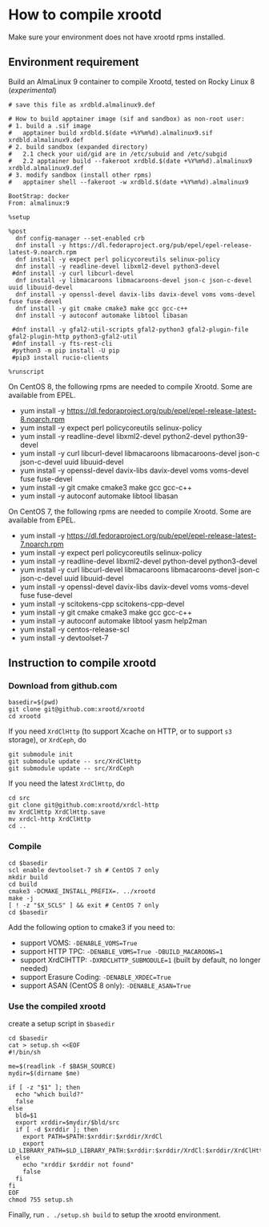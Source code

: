 # How to compile xrootd

Make sure your environment does not have xrootd rpms installed.

## Environment requirement

Build an AlmaLinux 9 container to compile Xrootd, tested on Rocky Linux 8 (*experimental*)

```
# save this file as xrdbld.almalinux9.def
  
# How to build apptainer image (sif and sandbox) as non-root user:
# 1. build a .sif image
#   apptainer build xrdbld.$(date +%Y%m%d).almalinux9.sif xrdbld.almalinux9.def
# 2. build sandbox (expanded directory)
#   2.1 check your uid/gid are in /etc/subuid and /etc/subgid
#   2.2 apptainer build --fakeroot xrdbld.$(date +%Y%m%d).almalinux9 xrdbld.almalinux9.def
# 3. modify sandbox (install other rpms)
#   apptainer shell --fakeroot -w xrdbld.$(date +%Y%m%d).almalinux9

BootStrap: docker
From: almalinux:9

%setup

%post
  dnf config-manager --set-enabled crb
  dnf install -y https://dl.fedoraproject.org/pub/epel/epel-release-latest-9.noarch.rpm
  dnf install -y expect perl policycoreutils selinux-policy
  dnf install -y readline-devel libxml2-devel python3-devel
 #dnf install -y curl libcurl-devel
  dnf install -y libmacaroons libmacaroons-devel json-c json-c-devel uuid libuuid-devel
  dnf install -y openssl-devel davix-libs davix-devel voms voms-devel fuse fuse-devel
  dnf install -y git cmake cmake3 make gcc gcc-c++
  dnf install -y autoconf automake libtool libasan

 #dnf install -y gfal2-util-scripts gfal2-python3 gfal2-plugin-file gfal2-plugin-http python3-gfal2-util
 #dnf install -y fts-rest-cli 
 #python3 -m pip install -U pip
 #pip3 install rucio-clients

%runscript
```

On CentOS 8, the following rpms are needed to compile Xrootd. Some are available from EPEL.

* yum install -y https://dl.fedoraproject.org/pub/epel/epel-release-latest-8.noarch.rpm
* yum install -y expect perl policycoreutils selinux-policy 
* yum install -y readline-devel libxml2-devel python2-devel python39-devel
* yum install -y curl libcurl-devel libmacaroons libmacaroons-devel json-c json-c-devel uuid libuuid-devel
* yum install -y openssl-devel davix-libs davix-devel voms voms-devel fuse fuse-devel
* yum install -y git cmake cmake3 make gcc gcc-c++ 
* yum install -y autoconf automake libtool libasan

On CentOS 7, the following rpms are needed to compile Xrootd. Some are available from EPEL.

* yum install -y https://dl.fedoraproject.org/pub/epel/epel-release-latest-7.noarch.rpm
* yum install -y expect perl policycoreutils selinux-policy
* yum install -y readline-devel libxml2-devel python-devel python3-devel
* yum install -y curl libcurl-devel libmacaroons libmacaroons-devel json-c json-c-devel uuid libuuid-devel
* yum install -y openssl-devel davix-libs davix-devel voms voms-devel fuse fuse-devel 
* yum install -y scitokens-cpp scitokens-cpp-devel
* yum install -y git cmake cmake3 make gcc gcc-c++
* yum install -y autoconf automake libtool yasm help2man 
* yum install -y centos-release-scl
* yum install -y devtoolset-7

## Instruction to compile xrootd

### Download from github.com

```
basedir=$(pwd)
git clone git@github.com:xrootd/xrootd
cd xrootd
```

If you need `XrdClHttp` (to support Xcache on HTTP, or to support `s3` storage), or `XrdCeph`, do

```
git submodule init
git submodule update -- src/XrdClHttp
git submodule update -- src/XrdCeph
```

If you need the latest `XrdClHttp`, do

```
cd src
git clone git@github.com:xrootd/xrdcl-http
mv XrdClHttp XrdClHttp.save
mv xrdcl-http XrdClHttp
cd ..
```

### Compile

```
cd $basedir
scl enable devtoolset-7 sh # CentOS 7 only
mkdir build
cd build
cmake3 -DCMAKE_INSTALL_PREFIX=. ../xrootd
make -j
[ ! -z "$X_SCLS" ] && exit # CentOS 7 only
cd $basedir
```

Add the following option to cmake3 if you need to:

* support VOMS: `-DENABLE_VOMS=True`
* support HTTP TPC: `-DENABLE_VOMS=True -DBUILD_MACAROONS=1`
* support XrdClHTTP: `-DXRDCLHTTP_SUBMODULE=1` (built by default, no longer needed)
* support Erasure Coding: `-DENABLE_XRDEC=True`
* support ASAN (CentOS 8 only): `-DENABLE_ASAN=True`

### Use the compiled xrootd

create a setup script in `$basedir`

```
cd $basedir
cat > setup.sh <<EOF
#!/bin/sh

me=$(readlink -f $BASH_SOURCE)
mydir=$(dirname $me)

if [ -z "$1" ]; then
  echo "which build?"
  false
else
  bld=$1
  export xrddir=$mydir/$bld/src
  if [ -d $xrddir ]; then
    export PATH=$PATH:$xrddir:$xrddir/XrdCl
    export LD_LIBRARY_PATH=$LD_LIBRARY_PATH:$xrddir:$xrddir/XrdCl:$xrddir/XrdClHttp/src:$xrddir/XrdEc
  else
    echo "xrddir $xrddir not found"
    false
  fi
fi
EOF
chmod 755 setup.sh
```

Finally, run `. ./setup.sh build` to setup the xrootd environment.
